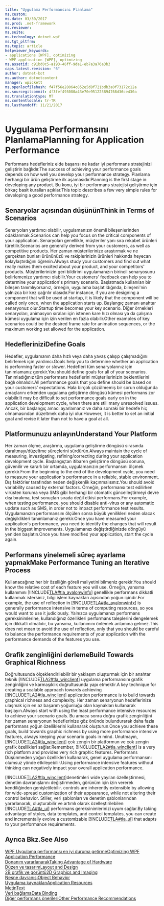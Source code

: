 ```yaml
---
title: "Uygulama Performansını Planlama"
ms.custom: 
ms.date: 03/30/2017
ms.prod: .net-framework
ms.reviewer: 
ms.suite: 
ms.technology: dotnet-wpf
ms.tgt_pltfrm: 
ms.topic: article
helpviewer_keywords:
- applications [WPF], optimizing
- WPF application [WPF], optimizing
ms.assetid: c91bd0c5-a193-46ff-9da1-eb7a3a76a3b3
caps.latest.revision: "6"
author: dotnet-bot
ms.author: dotnetcontent
manager: wpickett
ms.openlocfilehash: f47f56e28064c852e5d8f721bdb3a0f73172c12a
ms.sourcegitcommit: 4f3fef493080a43e70e951223894768d36ce430a
ms.translationtype: MT
ms.contentlocale: tr-TR
ms.lasthandoff: 11/21/2017
---
```

# <a name="planning-for-application-performance"></a><span data-ttu-id="dfadd-102">Uygulama Performansını Planlama</span><span class="sxs-lookup"><span data-stu-id="dfadd-102">Planning for Application Performance</span></span>
<span data-ttu-id="dfadd-103">Performans hedefleriniz elde başarısı ne kadar iyi performans stratejinizi geliştirin bağlıdır.</span><span class="sxs-lookup"><span data-stu-id="dfadd-103">The success of achieving your performance goals depends on how well you develop your performance strategy.</span></span> <span data-ttu-id="dfadd-104">Planlama herhangi bir ürün geliştirme ilk aşamasıdır.</span><span class="sxs-lookup"><span data-stu-id="dfadd-104">Planning is the first stage in developing any product.</span></span> <span data-ttu-id="dfadd-105">Bu konu, iyi bir performans stratejisi geliştirme için birkaç basit kuralları açıklar.</span><span class="sxs-lookup"><span data-stu-id="dfadd-105">This topic describes a few very simple rules for developing a good performance strategy.</span></span>  
  
## <a name="think-in-terms-of-scenarios"></a><span data-ttu-id="dfadd-106">Senaryolar açısından düşünün</span><span class="sxs-lookup"><span data-stu-id="dfadd-106">Think in Terms of Scenarios</span></span>  
 <span data-ttu-id="dfadd-107">Senaryoları yardımcı olabilir, uygulamanızın önemli bileşenlerinden odaklanmak.</span><span class="sxs-lookup"><span data-stu-id="dfadd-107">Scenarios can help you focus on the critical components of your application.</span></span> <span data-ttu-id="dfadd-108">Senaryoları genellikle, müşteriler yanı sıra rekabet ürünleri türetilir.</span><span class="sxs-lookup"><span data-stu-id="dfadd-108">Scenarios are generally derived from your customers, as well as competitive products.</span></span> <span data-ttu-id="dfadd-109">Her zaman müşterilerinize araştırmak ve ne gerçekten bunları ürününüzü ve rakiplerinizin ürünleri hakkında heyecan kolaylaştırdığını öğrenin.</span><span class="sxs-lookup"><span data-stu-id="dfadd-109">Always study your customers and find out what really makes them excited about your product, and your competitors' products.</span></span> <span data-ttu-id="dfadd-110">Müşterilerinizin geri bildirimi uygulamanızın birincil senaryosunu belirlemenize yardımcı olabilir.</span><span class="sxs-lookup"><span data-stu-id="dfadd-110">Your customers' feedback can help you to determine your application's primary scenario.</span></span> <span data-ttu-id="dfadd-111">Başlatmada kullanılan bir bileşen tanımlıyorsanız, örneğin, uygulama başlatıldığında, bileşeni'nin yalnızca bir kez çağrılır olasıdır.</span><span class="sxs-lookup"><span data-stu-id="dfadd-111">For instance, if you are designing a component that will be used at startup, it is likely that the component will be called only once, when the application starts up.</span></span> <span data-ttu-id="dfadd-112">Başlangıç zamanı anahtar senaryonuz olur.</span><span class="sxs-lookup"><span data-stu-id="dfadd-112">Startup time becomes your key scenario.</span></span> <span data-ttu-id="dfadd-113">Diğer örnekleri senaryoları, animasyon sıraları için istenen kare hızı olması ya da çalışma kümesi uygulama için izin verilen en fazla olabilir.</span><span class="sxs-lookup"><span data-stu-id="dfadd-113">Other examples of key scenarios could be the desired frame rate for animation sequences, or the maximum working set allowed for the application.</span></span>  
  
## <a name="define-goals"></a><span data-ttu-id="dfadd-114">Hedeflerinizi</span><span class="sxs-lookup"><span data-stu-id="dfadd-114">Define Goals</span></span>  
 <span data-ttu-id="dfadd-115">Hedefler, uygulamanın daha hızlı veya daha yavaş çalışıp çalışmadığını belirlemek için yardımcı.</span><span class="sxs-lookup"><span data-stu-id="dfadd-115">Goals help you to determine whether an application is performing faster or slower.</span></span> <span data-ttu-id="dfadd-116">Hedefleri tüm senaryolarınız için tanımlamanız gerekir.</span><span class="sxs-lookup"><span data-stu-id="dfadd-116">You should define goals for all of your scenarios.</span></span> <span data-ttu-id="dfadd-117">Tanımladığınız tüm performans hedeflerini müşterilerinizin beklentilerini bağlı olmalıdır.</span><span class="sxs-lookup"><span data-stu-id="dfadd-117">All performance goals that you define should be based on your customers' expectations.</span></span> <span data-ttu-id="dfadd-118">Hala birçok çözülmemiş bir sorun olduğunda amaçlarını erkenden uygulama geliştirme döngüsü kümesi performans zor olabilir.</span><span class="sxs-lookup"><span data-stu-id="dfadd-118">It may be difficult to set performance goals early on in the application development cycle, when there are still many unresolved issues.</span></span> <span data-ttu-id="dfadd-119">Ancak, bir başlangıç amacı ayarlamanız ve daha sonraki bir hedefe hiç olmamasından düzeltmek daha iyi olur.</span><span class="sxs-lookup"><span data-stu-id="dfadd-119">However, it is better to set an initial goal and revise it later than not to have a goal at all.</span></span>  
  
## <a name="understand-your-platform"></a><span data-ttu-id="dfadd-120">Platformunuzu anlayın</span><span class="sxs-lookup"><span data-stu-id="dfadd-120">Understand Your Platform</span></span>  
 <span data-ttu-id="dfadd-121">Her zaman ölçme, araştırma, uygulama geliştirme döngüsü sırasında daraltmayı/düzeltme süreçlerini sürdürün.</span><span class="sxs-lookup"><span data-stu-id="dfadd-121">Always maintain the cycle of measuring, investigating, refining/correcting during your application development cycle.</span></span> <span data-ttu-id="dfadd-122">Başlangıçtan itibaren geliştirme döngüsü sonuna, güvenilir ve kararlı bir ortamda, uygulamanızın performansını ölçmek gerekir.</span><span class="sxs-lookup"><span data-stu-id="dfadd-122">From the beginning to the end of the development cycle, you need to measure your application's performance in a reliable, stable environment.</span></span> <span data-ttu-id="dfadd-123">Dış faktörler tarafından neden değişkenlik kaçınmalısınız.</span><span class="sxs-lookup"><span data-stu-id="dfadd-123">You should avoid variability caused by external factors.</span></span> <span data-ttu-id="dfadd-124">Örneğin, performansı test edilirken virüsten koruma veya SMS gibi herhangi bir otomatik güncelleştirmeyi devre dışı bırakma, test sonuçları sırada değil etkisi performans.</span><span class="sxs-lookup"><span data-stu-id="dfadd-124">For example, when testing performance, you should disable anti-virus or any automatic update such as SMS, in order not to impact performance test results.</span></span> <span data-ttu-id="dfadd-125">Uygulamanızın performansını ölçülen sonra büyük yenilikleri neden olacak değişiklikleri tanımlamanız gerekir.</span><span class="sxs-lookup"><span data-stu-id="dfadd-125">Once you have measured your application's performance, you need to identify the changes that will result in the biggest improvements.</span></span> <span data-ttu-id="dfadd-126">Uygulamanızı değiştirdiğinizde döngüyü yeniden başlatın.</span><span class="sxs-lookup"><span data-stu-id="dfadd-126">Once you have modified your application, start the cycle again.</span></span>  
  
## <a name="make-performance-tuning-an-iterative-process"></a><span data-ttu-id="dfadd-127">Performans yinelemeli süreç ayarlama yapmak</span><span class="sxs-lookup"><span data-stu-id="dfadd-127">Make Performance Tuning an Iterative Process</span></span>  
 <span data-ttu-id="dfadd-128">Kullanacağınız her bir özelliğin göreli maliyetini bilmeniz gerekir.</span><span class="sxs-lookup"><span data-stu-id="dfadd-128">You should know the relative cost of each feature you will use.</span></span> <span data-ttu-id="dfadd-129">Örneğin, yansıma kullanımını [!INCLUDE[TLA#tla_avalonwinfx](../../../../includes/tlasharptla-avalonwinfx-md.md)] genellikle performans dikkatli kullanmak istersiniz, bilgi işlem kaynakları açısından yoğun içindir.</span><span class="sxs-lookup"><span data-stu-id="dfadd-129">For example, the use of reflection in [!INCLUDE[TLA#tla_avalonwinfx](../../../../includes/tlasharptla-avalonwinfx-md.md)] is generally performance intensive in terms of computing resources, so you would want to use it judiciously.</span></span> <span data-ttu-id="dfadd-130">Yalnızca uygulamanızı performans gereksinimlerine, kullandığınız özellikleri performans taleplerini dengelemek için dikkatli olmalıdır, bu yansıma, kullanımını önlemek anlamına gelmez.</span><span class="sxs-lookup"><span data-stu-id="dfadd-130">This does not mean to avoid the use of reflection, only that you should be careful to balance the performance requirements of your application with the performance demands of the features you use.</span></span>  
  
## <a name="build-towards-graphical-richness"></a><span data-ttu-id="dfadd-131">Grafik zenginliğini derleme</span><span class="sxs-lookup"><span data-stu-id="dfadd-131">Build Towards Graphical Richness</span></span>  
 <span data-ttu-id="dfadd-132">Doğrultusunda ölçeklendirilebilir bir yaklaşım oluşturmak için bir anahtar teknik [!INCLUDE[TLA2#tla_winclient](../../../../includes/tla2sharptla-winclient-md.md)] uygulama performansını grafik zenginliğini ve karmaşıklık doğrultusunda yapı etmektir.</span><span class="sxs-lookup"><span data-stu-id="dfadd-132">A key technique for creating a scalable approach towards achieving [!INCLUDE[TLA2#tla_winclient](../../../../includes/tla2sharptla-winclient-md.md)] application performance is to build towards graphical richness and complexity.</span></span> <span data-ttu-id="dfadd-133">Her zaman senaryonun hedeflerinize ulaşmak için en az başarım yoğunluğu olan kaynakları kullanarak başlayın.</span><span class="sxs-lookup"><span data-stu-id="dfadd-133">Always start with using the least performance intensive resources to achieve your scenario goals.</span></span> <span data-ttu-id="dfadd-134">Bu amaca sonra doğru grafik zenginliğini her zaman senaryonun hedeflerinize göz önünde bulundurarak daha fazla performans yoğun özelliklerini kullanarak oluşturun.</span><span class="sxs-lookup"><span data-stu-id="dfadd-134">Once you achieve these goals, build towards graphic richness by using more performance intensive features, always keeping your scenario goals in mind.</span></span> <span data-ttu-id="dfadd-135">Unutmayın, [!INCLUDE[TLA2#tla_winclient](../../../../includes/tla2sharptla-winclient-md.md)] çok zengin bir platformun ve çok zengin grafik özellikleri sağlar.</span><span class="sxs-lookup"><span data-stu-id="dfadd-135">Remember, [!INCLUDE[TLA2#tla_winclient](../../../../includes/tla2sharptla-winclient-md.md)] is a very rich platform and provides very rich graphic features.</span></span> <span data-ttu-id="dfadd-136">Performans Düşünmeden yoğun özellikleri kullanarak, genel uygulama performansını olumsuz yönde etkileyebilir.</span><span class="sxs-lookup"><span data-stu-id="dfadd-136">Using performance intensive features without thinking can negatively impact your overall application performance.</span></span>  
  
 [!INCLUDE[TLA2#tla_winclient](../../../../includes/tla2sharptla-winclient-md.md)]<span data-ttu-id="dfadd-137">denetimleri wide yayılan özelleştirmesi, denetim davranışlarını değiştirmeden, görünüm için izin vererek kendiliğinden genişletilebilir.</span><span class="sxs-lookup"><span data-stu-id="dfadd-137"> controls are inherently extensible by allowing for wide-spread customization of their appearance, while not altering their control behavior.</span></span> <span data-ttu-id="dfadd-138">Stiller, veri şablonları ve denetim şablonlarından yararlanarak, oluşturabilir ve artımlı olarak özelleştirilebilen [!INCLUDE[TLA#tla_ui](../../../../includes/tlasharptla-ui-md.md)] performans gereksinimlerinizi uyum sağlar.</span><span class="sxs-lookup"><span data-stu-id="dfadd-138">By taking advantage of styles, data templates, and control templates, you can create and incrementally evolve a customizable [!INCLUDE[TLA#tla_ui](../../../../includes/tlasharptla-ui-md.md)] that adapts to your performance requirements.</span></span>  
  
## <a name="see-also"></a><span data-ttu-id="dfadd-139">Ayrıca Bkz.</span><span class="sxs-lookup"><span data-stu-id="dfadd-139">See Also</span></span>  
 [<span data-ttu-id="dfadd-140">WPF Uygulama performansı en iyi duruma getirme</span><span class="sxs-lookup"><span data-stu-id="dfadd-140">Optimizing WPF Application Performance</span></span>](../../../../docs/framework/wpf/advanced/optimizing-wpf-application-performance.md)  
 [<span data-ttu-id="dfadd-141">Donanım yararlanarak</span><span class="sxs-lookup"><span data-stu-id="dfadd-141">Taking Advantage of Hardware</span></span>](../../../../docs/framework/wpf/advanced/optimizing-performance-taking-advantage-of-hardware.md)  
 [<span data-ttu-id="dfadd-142">Düzen ve tasarım</span><span class="sxs-lookup"><span data-stu-id="dfadd-142">Layout and Design</span></span>](../../../../docs/framework/wpf/advanced/optimizing-performance-layout-and-design.md)  
 [<span data-ttu-id="dfadd-143">2B grafik ve görüntü</span><span class="sxs-lookup"><span data-stu-id="dfadd-143">2D Graphics and Imaging</span></span>](../../../../docs/framework/wpf/advanced/optimizing-performance-2d-graphics-and-imaging.md)  
 [<span data-ttu-id="dfadd-144">Nesne davranışı</span><span class="sxs-lookup"><span data-stu-id="dfadd-144">Object Behavior</span></span>](../../../../docs/framework/wpf/advanced/optimizing-performance-object-behavior.md)  
 [<span data-ttu-id="dfadd-145">Uygulama kaynakları</span><span class="sxs-lookup"><span data-stu-id="dfadd-145">Application Resources</span></span>](../../../../docs/framework/wpf/advanced/optimizing-performance-application-resources.md)  
 [<span data-ttu-id="dfadd-146">Metin</span><span class="sxs-lookup"><span data-stu-id="dfadd-146">Text</span></span>](../../../../docs/framework/wpf/advanced/optimizing-performance-text.md)  
 [<span data-ttu-id="dfadd-147">Veri bağlama</span><span class="sxs-lookup"><span data-stu-id="dfadd-147">Data Binding</span></span>](../../../../docs/framework/wpf/advanced/optimizing-performance-data-binding.md)  
 [<span data-ttu-id="dfadd-148">Diğer performans önerileri</span><span class="sxs-lookup"><span data-stu-id="dfadd-148">Other Performance Recommendations</span></span>](../../../../docs/framework/wpf/advanced/optimizing-performance-other-recommendations.md)
